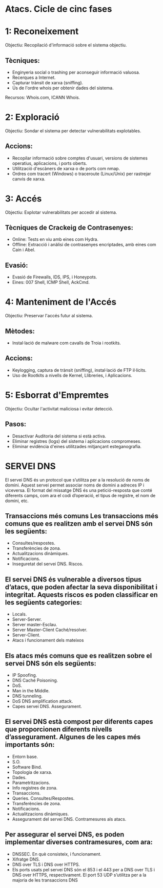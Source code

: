 # Atacs. Cicle de cinc fases

1: Reconeixement
=======================
Objectiu: Recopilació d'informació sobre el sistema objectiu.

Tècniques:
-----------
- Enginyeria social o trashing per aconseguir informació valuosa.
- Recerques a Internet.
- Capturar trànsit de xarxa (sniffing).
- Ús de l'ordre whois per obtenir dades del sistema.

Recursos: Whois.com, ICANN Whois.

2: Exploració
===================
Objectiu: Sondar el sistema per detectar vulnerabilitats explotables.

Accions:
--------
- Recopilar informació sobre comptes d'usuari, versions de sistemes operatius, aplicacions, i ports oberts.
- Utilització d'escàners de xarxa o de ports com nmap.
- Ordres com tracert (Windows) o traceroute (Linux/Unix) per rastrejar canvis de xarxa.

3: Accés
===============
Objectiu: Explotar vulnerabilitats per accedir al sistema.

Tècniques de Crackeig de Contrasenyes:
---------------------------------------
- Online: Tests en viu amb eines com Hydra.
- Offline: Extracció i anàlisi de contrasenyes encriptades, amb eines com Cain i Abel.

Evasió:
-------
- Evasió de Firewalls, IDS, IPS, i Honeypots.
- Eines: 007 Shell, ICMP Shell, AckCmd.

4: Manteniment de l'Accés
===============================
Objectiu: Preservar l'accés futur al sistema.

Mètodes:
---------
- Instal·lació de malware com cavalls de Troia i rootkits.

Accions:
---------
- Keylogging, captura de trànsit (sniffing), instal·lació de FTP il·lícits.
- Uso de Rootkits a nivells de Kernel, Llibreries, i Aplicacions.

5: Esborrat d'Empremtes
=============================
Objectiu: Ocultar l'activitat maliciosa i evitar detecció.

Pasos:
------
- Desactivar Auditoria del sistema si està activa.
- Eliminar registres (logs) del sistema i aplicacions compromeses.
- Eliminar evidència d'eines utilitzades mitjançant esteganografia.

# SERVEI DNS
El servei DNS és un protocol que s’utilitza per a la resolució de noms de domini. Aquest servei permet associar noms de domini a adreces IP i viceversa. El format del missatge DNS és una petició-resposta que conté diferents camps, com ara el codi d’operació, el tipus de registre, el nom de domini, etc.

Transaccions més comuns
Les transaccions més comuns que es realitzen amb el servei DNS són les següents:
------
- Consultes/respostes.
- Transferències de zona.
- Actualitzacions dinàmiques.
- Notificacions.
- Inseguretat del servei DNS. Riscos.

El servei DNS és vulnerable a diversos tipus d’atacs, que poden afectar la seva disponibilitat i integritat. Aquests riscos es poden classificar en les següents categories:
------
- Locals.
- Server-Server.
- Server master-Esclau.
- Server Master-Client Caché/resolver.
- Server-Client.
- Atacs i funcionament dels mateixos

Els atacs més comuns que es realitzen sobre el servei DNS són els següents:
------
- IP Spoofing.
- DNS Caché Poisoning.
- DoS.
- Man in the Middle.
- DNS tunneling.
- DoS DNS amplification attack.
- Capes servei DNS. Assegurament.

El servei DNS està compost per diferents capes que proporcionen diferents nivells d’assegurament. Algunes de les capes més importants són:
------
- Entorn base.
- S.O.
- Software Bind.
- Topologia de xarxa.
- Dades.
- Parametritzacions.
- Info registres de zona.
- Transaccions.
- Queries. Consultes/Respostes.
- Transferències de zona.
- Notificacions.
- Actualitzacions dinàmiques.
- Assegurament del servei DNS. Contramesures als atacs.

Per assegurar el servei DNS, es poden implementar diverses contramesures, com ara:
------
- DNSSEC. En què consisteix, i funcionament.
- Xifratge DNS.
- DNS over TLS i DNS over HTTPS.
- Els ports usats pel servei DNS són el 853 i el 443 per a DNS over TLS i DNS over HTTPS, respectivament. El port 53 UDP s’utilitza per a la majoria de les transaccions DNS
